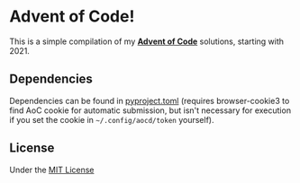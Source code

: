 # Advent of Code!

This is a simple compilation of my [**Advent of Code**](https://adventofcode.com) solutions, starting with 2021.

## Dependencies

Dependencies can be found in [pyproject.toml](./pyproject.toml) (requires browser-cookie3 to find AoC cookie for automatic submission, but isn't necessary for execution if you set the  cookie in ```~/.config/aocd/token``` yourself).

## License

Under the [MIT License](https://choosealicense.com/licenses/mit)
